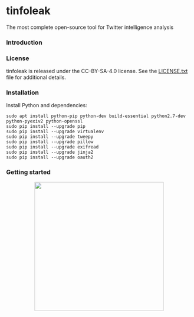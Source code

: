 # tinfoleak
The most complete open-source tool for Twitter intelligence analysis

### Introduction

### License
tinfoleak is released under the CC-BY-SA-4.0 license. See the <a href="https://github.com/vaguileradiaz/tinfoleak/blob/master/LICENSE.txt">LICENSE.txt</a> file for additional details.

### Installation
Install Python and dependencies:

```
sudo apt install python-pip python-dev build-essential python2.7-dev python-pyexiv2 python-openssl
sudo pip install --upgrade pip 
sudo pip install --upgrade virtualenv 
sudo pip install --upgrade tweepy
sudo pip install --upgrade pillow
sudo pip install --upgrade exifread
sudo pip install --upgrade jinja2 
sudo pip install --upgrade oauth2
```

### Getting started
<p align="center">
  <img src="https://github.com/vaguileradiaz/tinfoleak/blob/master/doc/images/tinfoleak-noparameters.png" width="350"/>
</p>

